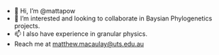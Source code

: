 - 👋 Hi, I’m @mattapow
- 👀 I’m interested and looking to collaborate in Baysian Phylogenetics projects.
- 📫 I also have experience in granular physics.
- Reach me at matthew.macaulay@uts.edu.au
